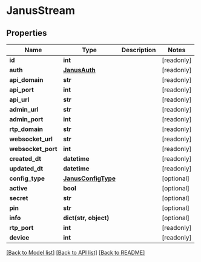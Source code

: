 # JanusStream


## Properties
Name | Type | Description | Notes
------------ | ------------- | ------------- | -------------
**id** | **int** |  | [readonly] 
**auth** | [**JanusAuth**](JanusAuth.md) |  | [readonly] 
**api_domain** | **str** |  | [readonly] 
**api_port** | **int** |  | [readonly] 
**api_url** | **str** |  | [readonly] 
**admin_url** | **str** |  | [readonly] 
**admin_port** | **int** |  | [readonly] 
**rtp_domain** | **str** |  | [readonly] 
**websocket_url** | **str** |  | [readonly] 
**websocket_port** | **int** |  | [readonly] 
**created_dt** | **datetime** |  | [readonly] 
**updated_dt** | **datetime** |  | [readonly] 
**config_type** | [**JanusConfigType**](JanusConfigType.md) |  | [optional] 
**active** | **bool** |  | [optional] 
**secret** | **str** |  | [optional] 
**pin** | **str** |  | [optional] 
**info** | **dict(str, object)** |  | [optional] 
**rtp_port** | **int** |  | [readonly] 
**device** | **int** |  | [readonly] 

[[Back to Model list]](../README.md#documentation-for-models) [[Back to API list]](../README.md#documentation-for-api-endpoints) [[Back to README]](../README.md)


